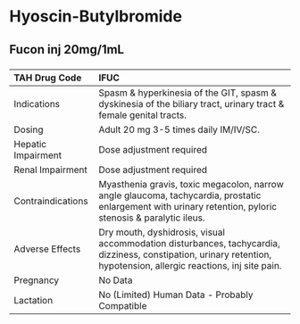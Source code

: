 # Hyoscin-Butylbromide

## Fucon inj 20mg/1mL

##### 

| TAH Drug Code      | IFUC                                                                                                                                                                |
|:-------------------|:--------------------------------------------------------------------------------------------------------------------------------------------------------------------|
| Indications        | Spasm & hyperkinesia of the GIT, spasm & dyskinesia of the biliary tract, urinary tract & female genital tracts.                                                    |
| Dosing             | Adult 20 mg 3-5 times daily IM/IV/SC.                                                                                                                               |
| Hepatic Impairment | Dose adjustment required                                                                                                                                            |
| Renal Impairment   | Dose adjustment required                                                                                                                                            |
| Contraindications  | Myasthenia gravis, toxic megacolon, narrow angle glaucoma, tachycardia, prostatic enlargement with urinary retention, pyloric stenosis & paralytic ileus.           |
| Adverse Effects    | Dry mouth, dyshidrosis, visual accommodation disturbances, tachycardia, dizziness, constipation, urinary retention, hypotension, allergic reactions, inj site pain. |
| Pregnancy          | No Data                                                                                                                                                             |
| Lactation          | No (Limited) Human Data - Probably Compatible                                                                                                                       |

